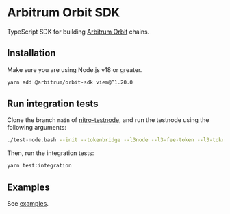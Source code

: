 # Arbitrum Orbit SDK

TypeScript SDK for building [Arbitrum Orbit](https://arbitrum.io/orbit) chains.

## Installation

Make sure you are using Node.js v18 or greater.

```bash
yarn add @arbitrum/orbit-sdk viem@^1.20.0
```

## Run integration tests

Clone the branch `main` of [nitro-testnode](https://github.com/OffchainLabs/nitro-testnode), and run the testnode using the following arguments:

```bash
./test-node.bash --init --tokenbridge --l3node --l3-fee-token --l3-token-bridge
```

Then, run the integration tests:

```bash
yarn test:integration
```

## Examples

See [examples](./examples).
